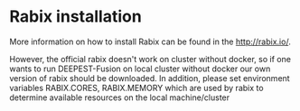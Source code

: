 # Rabix installation

More information on how to install Rabix can be found in the http://rabix.io/. 

However, the official rabix doesn't work on cluster without docker, so if one wants to run DEEPEST-Fusion on local cluster without docker our own version of rabix should be downloaded. In addition, please set environment variables RABIX.CORES, RABIX.MEMORY which are used by rabix to determine available resources on the local machine/cluster

